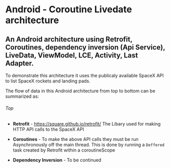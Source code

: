 # Android - Coroutine Livedate architecture
## An Android architecture using Retrofit, Coroutines, dependency inversion (Api Service), LiveData,  ViewModel, LCE, Activity, Last Adapter.

To demonstrate this architecture it uses the publicaly available SpaceX API to list SpaceX rockets and landing pads.




The flow of data in this Android architecture from top to bottom can be summarized as:

###### Top

- **Retrofit** - https://square.github.io/retrofit/
The Libary used for making HTTP API calls to the SpaceX API

- **Coroutines** - To make the above API calls they must be run Asynchronously off the main thread. This is done by running a `Deffered` task created by Retrofit within a coroutineScope

- **Dependency Inversion** - To be continued





